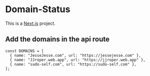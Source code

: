 # Domain-Status

This is a [Next.js](https://nextjs.org) project.

## Add the domains in the api route

```
const DOMAINS = [
  { name: "JesseJesse.com", url: "https://jessejesse.com" },
  { name: "JJroper.web.app", url: "https://jjroper.web.app" },
  { name: "sudo-self.com", url: "https://sudo-self.com" },
];

```
